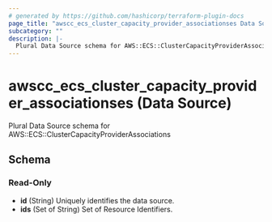```yaml
---
# generated by https://github.com/hashicorp/terraform-plugin-docs
page_title: "awscc_ecs_cluster_capacity_provider_associationses Data Source - terraform-provider-awscc"
subcategory: ""
description: |-
  Plural Data Source schema for AWS::ECS::ClusterCapacityProviderAssociations
---
```


# awscc_ecs_cluster_capacity_provider_associationses (Data Source)

Plural Data Source schema for AWS::ECS::ClusterCapacityProviderAssociations



<!-- schema generated by tfplugindocs -->
## Schema

### Read-Only

- **id** (String) Uniquely identifies the data source.
- **ids** (Set of String) Set of Resource Identifiers.


